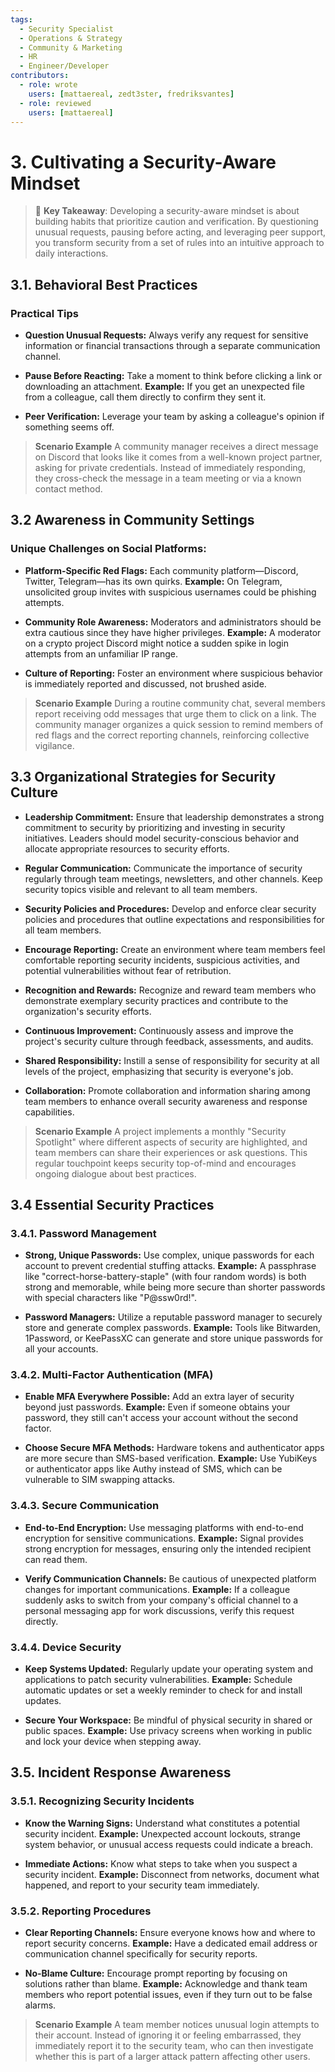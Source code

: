 ```yaml
---
tags:
  - Security Specialist
  - Operations & Strategy
  - Community & Marketing
  - HR
  - Engineer/Developer
contributors:
  - role: wrote
    users: [mattaereal, zedt3ster, fredriksvantes]
  - role: reviewed
    users: [mattaereal]
---
```


# 3. Cultivating a Security-Aware Mindset

> 🔑 **Key Takeaway**: Developing a security-aware mindset is about building habits that prioritize caution and verification. By questioning unusual requests, pausing before acting, and leveraging peer support, you transform security from a set of rules into an intuitive approach to daily interactions.

## 3.1. Behavioral Best Practices

### Practical Tips

- **Question Unusual Requests:**
Always verify any request for sensitive information or financial transactions through a separate communication channel.

- **Pause Before Reacting:**
Take a moment to think before clicking a link or downloading an attachment. **Example:** If you get an unexpected file from a colleague, call them directly to confirm they sent it.

- **Peer Verification:**
Leverage your team by asking a colleague's opinion if something seems off.

> **Scenario Example**
A community manager receives a direct message on Discord that looks like it comes from a well-known project partner, asking for private credentials. Instead of immediately responding, they cross-check the message in a team meeting or via a known contact method.

## 3.2 Awareness in Community Settings

### Unique Challenges on Social Platforms:

- **Platform-Specific Red Flags:**
Each community platform—Discord, Twitter, Telegram—has its own quirks.
**Example:** On Telegram, unsolicited group invites with suspicious usernames could be phishing attempts.

- **Community Role Awareness:**
Moderators and administrators should be extra cautious since they have higher privileges.
**Example:** A moderator on a crypto project Discord might notice a sudden spike in login attempts from an unfamiliar IP range.

- **Culture of Reporting:**
Foster an environment where suspicious behavior is immediately reported and discussed, not brushed aside.

> **Scenario Example**
During a routine community chat, several members report receiving odd messages that urge them to click on a link. The community manager organizes a quick session to remind members of red flags and the correct reporting channels, reinforcing collective vigilance.

## 3.3 Organizational Strategies for Security Culture

- **Leadership Commitment:**
Ensure that leadership demonstrates a strong commitment to security by prioritizing and investing in security initiatives. Leaders should model security-conscious behavior and allocate appropriate resources to security efforts.

- **Regular Communication:**
Communicate the importance of security regularly through team meetings, newsletters, and other channels. Keep security topics visible and relevant to all team members.

- **Security Policies and Procedures:**
Develop and enforce clear security policies and procedures that outline expectations and responsibilities for all team members.

- **Encourage Reporting:**
Create an environment where team members feel comfortable reporting security incidents, suspicious activities, and potential vulnerabilities without fear of retribution.

- **Recognition and Rewards:**
Recognize and reward team members who demonstrate exemplary security practices and contribute to the organization's security efforts.

- **Continuous Improvement:**
Continuously assess and improve the project's security culture through feedback, assessments, and audits.

- **Shared Responsibility:**
Instill a sense of responsibility for security at all levels of the project, emphasizing that security is everyone's job.

- **Collaboration:**
Promote collaboration and information sharing among team members to enhance overall security awareness and response capabilities.

> **Scenario Example**
A project implements a monthly "Security Spotlight" where different aspects of security are highlighted, and team members can share their experiences or ask questions. This regular touchpoint keeps security top-of-mind and encourages ongoing dialogue about best practices.

## 3.4 Essential Security Practices

### 3.4.1. Password Management

- **Strong, Unique Passwords:**
Use complex, unique passwords for each account to prevent credential stuffing attacks.
**Example:** A passphrase like "correct-horse-battery-staple" (with four random words) is both strong and memorable, while being more secure than shorter passwords with special characters like "P@ssw0rd!".

- **Password Managers:**
Utilize a reputable password manager to securely store and generate complex passwords.
**Example:** Tools like Bitwarden, 1Password, or KeePassXC can generate and store unique passwords for all your accounts.

### 3.4.2. Multi-Factor Authentication (MFA)

- **Enable MFA Everywhere Possible:**
Add an extra layer of security beyond just passwords.
**Example:** Even if someone obtains your password, they still can't access your account without the second factor.

- **Choose Secure MFA Methods:**
Hardware tokens and authenticator apps are more secure than SMS-based verification.
**Example:** Use YubiKeys or authenticator apps like Authy instead of SMS, which can be vulnerable to SIM swapping attacks.

### 3.4.3. Secure Communication

- **End-to-End Encryption:**
Use messaging platforms with end-to-end encryption for sensitive communications.
**Example:** Signal provides strong encryption for messages, ensuring only the intended recipient can read them.

- **Verify Communication Channels:**
Be cautious of unexpected platform changes for important communications.
**Example:** If a colleague suddenly asks to switch from your company's official channel to a personal messaging app for work discussions, verify this request directly.

### 3.4.4. Device Security

- **Keep Systems Updated:**
Regularly update your operating system and applications to patch security vulnerabilities.
**Example:** Schedule automatic updates or set a weekly reminder to check for and install updates.

- **Secure Your Workspace:**
Be mindful of physical security in shared or public spaces.
**Example:** Use privacy screens when working in public and lock your device when stepping away.

## 3.5. Incident Response Awareness

### 3.5.1. Recognizing Security Incidents

- **Know the Warning Signs:**
Understand what constitutes a potential security incident.
**Example:** Unexpected account lockouts, strange system behavior, or unusual access requests could indicate a breach.

- **Immediate Actions:**
Know what steps to take when you suspect a security incident.
**Example:** Disconnect from networks, document what happened, and report to your security team immediately.

### 3.5.2. Reporting Procedures

- **Clear Reporting Channels:**
Ensure everyone knows how and where to report security concerns.
**Example:** Have a dedicated email address or communication channel specifically for security reports.

- **No-Blame Culture:**
Encourage prompt reporting by focusing on solutions rather than blame.
**Example:** Acknowledge and thank team members who report potential issues, even if they turn out to be false alarms.

> **Scenario Example**
A team member notices unusual login attempts to their account. Instead of ignoring it or feeling embarrassed, they immediately report it to the security team, who can then investigate whether this is part of a larger attack pattern affecting other users.